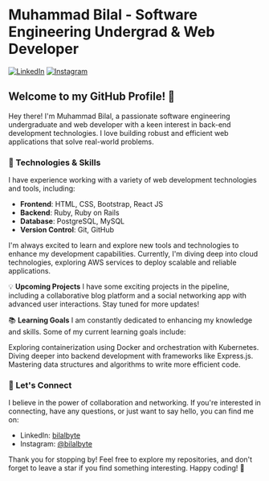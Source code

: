 # Muhammad Bilal - Software Engineering Undergrad & Web Developer


[![LinkedIn](https://img.shields.io/badge/LinkedIn-Connect-blue?style=flat-square&logo=linkedin&logoColor=white)](https://www.linkedin.com/in/bilalbyte/)
[![Instagram](https://img.shields.io/badge/Instagram-Follow-red?style=flat-square&logo=instagram&logoColor=white)](https://www.instagram.com/bilalbyte/)


## Welcome to my GitHub Profile! 👋

Hey there! I'm Muhammad Bilal, a passionate software engineering undergraduate and web developer with a keen interest in back-end development technologies. I love building robust and efficient web applications that solve real-world problems.

### 🔧 Technologies & Skills

I have experience working with a variety of web development technologies and tools, including:

- **Frontend**: HTML, CSS, Bootstrap, React JS
- **Backend**: Ruby, Ruby on Rails
- **Database**: PostgreSQL, MySQL
- **Version Control**: Git, GitHub

I'm always excited to learn and explore new tools and technologies to enhance my development capabilities. Currently, I'm diving deep into cloud technologies, exploring AWS services to deploy scalable and reliable applications.

💡 **Upcoming Projects**
I have some exciting projects in the pipeline, including a collaborative blog platform and a social networking app with advanced user interactions. Stay tuned for more updates!

📚 **Learning Goals**
I am constantly dedicated to enhancing my knowledge and skills. Some of my current learning goals include:

Exploring containerization using Docker and orchestration with Kubernetes.
Diving deeper into backend development with frameworks like Express.js.
Mastering data structures and algorithms to write more efficient code.

### 🤝 Let's Connect

I believe in the power of collaboration and networking. If you're interested in connecting, have any questions, or just want to say hello, you can find me on:

- LinkedIn: [bilalbyte](https://www.linkedin.com/in/bilalbyte/)
- Instagram: [@bilalbyte](https://www.instagram.com/bilalbyte/)

Thank you for stopping by! Feel free to explore my repositories, and don't forget to leave a star if you find something interesting. Happy coding! 🚀
